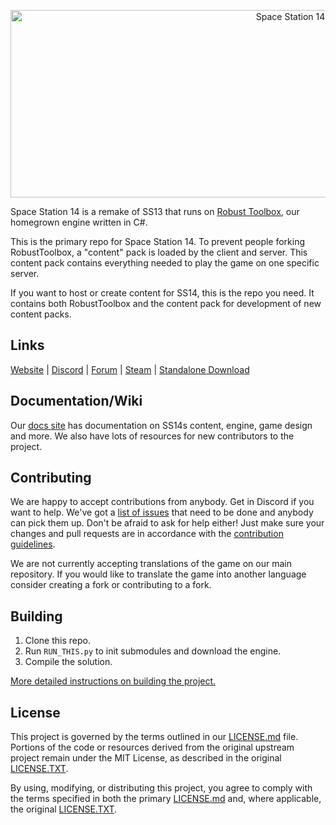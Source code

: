 <p align="center"> <img alt="Space Station 14" width="880" height="300" src="https://raw.githubusercontent.com/space-wizards/asset-dump/de329a7898bb716b9d5ba9a0cd07f38e61f1ed05/github-logo.svg" /></p>

Space Station 14 is a remake of SS13 that runs on [Robust Toolbox](https://github.com/space-wizards/RobustToolbox), our homegrown engine written in C#.

This is the primary repo for Space Station 14. To prevent people forking RobustToolbox, a "content" pack is loaded by the client and server. This content pack contains everything needed to play the game on one specific server.

If you want to host or create content for SS14, this is the repo you need. It contains both RobustToolbox and the content pack for development of new content packs.

## Links

[Website](https://spacestation14.io/) | [Discord](https://discord.ss14.io/) | [Forum](https://forum.spacestation14.io/) | [Steam](https://store.steampowered.com/app/1255460/Space_Station_14/) | [Standalone Download](https://spacestation14.io/about/nightlies/)

## Documentation/Wiki

Our [docs site](https://docs.spacestation14.io/) has documentation on SS14s content, engine, game design and more. We also have lots of resources for new contributors to the project.

## Contributing

We are happy to accept contributions from anybody. Get in Discord if you want to help. We've got a [list of issues](https://github.com/space-wizards/space-station-14-content/issues) that need to be done and anybody can pick them up. Don't be afraid to ask for help either!
Just make sure your changes and pull requests are in accordance with the [contribution guidelines](https://docs.spacestation14.com/en/general-development/codebase-info/pull-request-guidelines.html).

We are not currently accepting translations of the game on our main repository. If you would like to translate the game into another language consider creating a fork or contributing to a fork.

## Building

1. Clone this repo.
2. Run `RUN_THIS.py` to init submodules and download the engine.
3. Compile the solution.

[More detailed instructions on building the project.](https://docs.spacestation14.com/en/general-development/setup.html)

## License

This project is governed by the terms outlined in our [LICENSE.md](LICENSE.md) file.  
Portions of the code or resources derived from the original upstream project remain under the MIT License, as described in the original [LICENSE.TXT](LICENSE.TXT).

By using, modifying, or distributing this project, you agree to comply with the terms specified in both the primary [LICENSE.md](LICENSE.md) and, where applicable, the original [LICENSE.TXT](LICENSE.TXT).